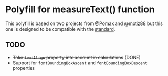 # Polyfill for measureText() function

This polyfill is based on two projects from [@Pomax](https://github.com/Pomax/fontmetrics.js) and [@motiz88](https://github.com/motiz88/canvas-text-metrics-polyfill) but this one is designed to be compatible with the [standard](https://html.spec.whatwg.org/#drawing-text-to-the-bitmap).

## TODO

- ~~Take `textAlign` property into account in calculations~~ (DONE)
- Support for `fontBoundingBoxAscent` and `fontBoundingBoxDescent` properties
